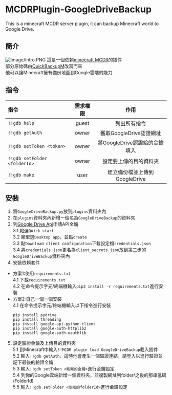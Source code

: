 # MCDRPlugin-GoogleDriveBackup
This is a minecraft MCDR server plugin, it can backup Minecraft world to Google Drive.

## 簡介
![Image/Intro.PNG](https://raw.githubusercontent.com/fcu-d0441320/MCDRPlugin-GoogleDriveBackup/master/Image/Intro.PNG)
這是一個依賴[minecraft MCDR](https://github.com/Fallen-Breath/MCDReforged)的插件  
部分原始碼由[QuickBackupM](https://github.com/TISUnion/QuickBackupM)改寫而來  
他可以讓Minecraft擁有備份地圖到Google雲端的能力

## 指令
|指令|需求權限|作用|
|:--|:--:|:--:|
|`!!gdb help`|guest|列出所有指令|
|`!!gdb getAuth`|owner|獲取GoogleDrive認證網址|
|`!!gdb setToken <token>`|owner|將GoogleDrive認證給的金鑰填入|
|`!!gdb setFolder <folderId>`|owner|設定要上傳的目的資料夾|
|`!!gdb make`|user|建立備份檔並上傳到GoogleDrive|

## 安裝
1. 將`GoogleDriveBackup.py`放到`plugins`資料夾內
2. 在`plugins`資料夾內新增一個名為`GoogleDriveBackup`的資料夾
3. 到[Google Drive Api](https://developers.google.com/drive/api/v3/quickstart/python)申請API金鑰  
  3.1 點選`Quick start`  
  3.2 類型選`Desktop app`，並點`create`  
  3.3 點`Download client configuration`下載設定檔`credentials.json`  
  3.4 將`credentials.json`更名為`client_secrets.json`放到第二步的`GoogleDriveBackup`資料夾內  
4. 安裝依賴套件
  - 方案1:使用`requirements.txt`  
    4.1 下載`requirements.txt`  
    4.2 在命令提示字元/終端機輸入`pip3 install -r requirements.txt`進行安裝  
  - 方案2:自己一個一個安裝  
    4.1 在命令提示字元/終端機輸入以下指令進行安裝  
      ```shell
      pip install pydrive
      pip install threading  
      pip install google-api-python-client
      pip install google-auth-httplib2
      pip install google-auth-oauthlib    
      ```  
5. 設定驗證金鑰及上傳目的資料夾  
  5.1 到Minecraft中輸入`!!MCDR plugin load GoogleDriveBackup`載入插件    
  5.2 輸入`!!gdb getAuth`，這時他會產生一個驗證連結，請登入以進行驗證並記下最後的驗證金鑰  
  5.3 輸入`!!gdb setToken <剛剛的金鑰>`進行金鑰設定  
  5.4 到你的Google雲端新增一個資料夾，並複製網址列folder/之後的那串亂碼(FolderId)  
  5.5 輸入`!!gdb setFolder <剛剛的folderId>`進行金鑰設定  

